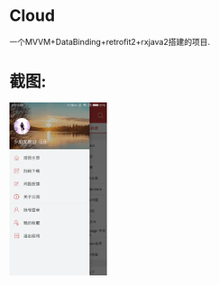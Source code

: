# Cloud
一个MVVM+DataBinding+retrofit2+rxjava2搭建的项目.
# 截图:
<img width="173" height=“274” src="https://github.com/SoarY/Cloud/blob/master/file/page_menu_01.png?raw=true"></img>
